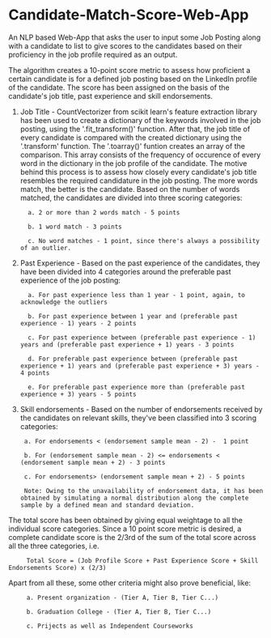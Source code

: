 # Candidate-Match-Score-Web-App
An NLP based Web-App that asks the user to input some Job Posting along with a candidate to list to give scores to the candidates based on their proficiency in the job profile required as an output.

The algorithm creates a 10-point score metric to assess how proficient a certain candidate is for a defined job posting based on the LinkedIn profile of the candidate.
The score has been assigned on the basis of the candidate's job title, past experience and skill endorsements.

1. Job Title - CountVectorizer from scikit learn's feature extraction library has been used to create a dictionary of the keywords involved in the job posting, using the '.fit_transform()' function. After that, the job title of every candidate is compared with the created dictionary using the '.transform' function.
The '.toarray()' funtion creates an array of the comparison. This array consists of the frequency of occurence of every word in the dictionary in the job profile of the candidate.
The motive behind this process is to assess how closely every candidate's job title resembles the required candidature in the job posting. The more words match, the better is the candidate.
Based on the number of words matched, the candidates are divided into three scoring categories:
         
         a. 2 or more than 2 words match - 5 points 
         
         b. 1 word match - 3 points
         
         c. No word matches - 1 point, since there's always a possibility of an outlier.

2. Past Experience - Based on the past experience of the candidates, they have been divided into 4 categories around the preferable past experience of the job posting:

         a. For past experience less than 1 year - 1 point, again, to acknowledge the outliers

         b. For past experience between 1 year and (preferable past experience - 1) years - 2 points

         c. For past experience between (preferable past experience - 1) years and (preferable past experience + 1) years - 3 points
         
         d. For preferable past experience between (preferable past experience + 1) years and (preferable past experience + 3) years - 4 points
         
         e. For preferable past experience more than (preferable past experience + 3) years - 5 points
         
 3. Skill endorsements - Based on the number of endorsements received by the candidates on relevant skills, they've been classified into 3 scoring categories:
 
         a. For endorsements < (endorsement sample mean - 2) -  1 point
         
         b. For (endorsement sample mean - 2) <= endorsements < (endorsement sample mean + 2) - 3 points
         
         c. For endorsements> (endorsement sample mean + 2) - 5 points
         
         Note: Owing to the unavailability of endorsement data, it has been obtained by simulating a normal distribution along the complete sample by a defined mean and standard deviation.
         
 The total score has been obtained by giving equal weightage to all the individual score categories. Since a 10 point score metric is desired, a complete candidate score is the 2/3rd of the sum of the total score across all the three categories, i.e.
 
         Total Score = (Job Profile Score + Past Experience Score + Skill Endorsements Score) x (2/3)
         
 Apart from all these, some other criteria might also prove beneficial, like:
 
         a. Present organization - (Tier A, Tier B, Tier C...)
         
         b. Graduation College - (Tier A, Tier B, Tier C...)
         
         c. Prijects as well as Independent Courseworks
